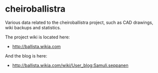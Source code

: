 cheiroballistra
===============

Various data related to the cheiroballistra project, such as CAD drawings, wiki 
backups and statistics.

The project wiki is located here:

* http://ballista.wikia.com

And the blog is here:

* http://ballista.wikia.com/wiki/User_blog:Samuli.seppanen
